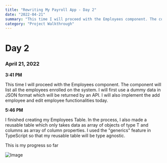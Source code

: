 ```yaml
---
title: "Rewriting My Payroll App - Day 2"
date: "2022-04-21"
summary: "This time I will proceed with the Employees component. The component will list all the employees enrolled on the system. I will first use a dummy data in JSON format which will be returned by an API. I will also implement the add employee and edit employee functionalities today."
category: "Project Walkthrough"
---
```


# Day 2

### April 21, 2022

**3:41 PM**

This time I will proceed with the Employees component. The component will list all the employees enrolled on the system. I will first use a dummy data in JSON format which will be returned by an API. I will also implement the add employee and edit employee functionalities today.

**5:46 PM**

I finished creating my Employees Table. In the process, I also made a reusable table which only takes data as array of objects of type T and columns as array of column properties. I used the "generics" feature in TypeScript so that my reusable table will be type agnostic. 

This is my progress so far

![Image](/blogs/image2.png)
